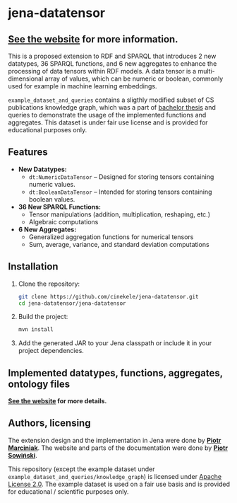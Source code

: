 # jena-datatensor

## [See the website](https://rdf-tensor.github.io/jena-datatensor/) for more information.

This is a proposed extension to RDF and SPARQL that introduces 2 new datatypes, 36 SPARQL functions, and 6 new aggregates to enhance the processing of data tensors within RDF models. A data tensor is a multi-dimensional array of values, which can be numeric or boolean, commonly used for example in machine learning embeddings.

`example_dataset_and_queries` contains a sligthly modified subset of CS publications knowledge graph, which was a part of [bachelor thesis](https://repo.pw.edu.pl/info/bachelor/WUTb11175cba06e497caab92c07f490c673?r=supervisedwork&ps=20&tab=&title=Engineers%2B%2B%2BBachelors%2Btheses%2B%25E2%2580%2593%2BComputer%2Bscience%2Bpublications%2Bknowledge%2Bgraph%2B%25E2%2580%2593%2BWarsaw%2BUniversity%2Bof%2BTechnology&lang=en) and queries to demonstrate the usage of the implemented functions and aggregates.
This dataset is under fair use license and is provided for educational purposes only.

## Features

- **New Datatypes:**
  - `dt:NumericDataTensor` – Designed for storing tensors containing numeric values.
  - `dt:BooleanDataTensor` – Intended for storing tensors containing boolean values.
- **36 New SPARQL Functions:**
  - Tensor manipulations (addition, multiplication, reshaping, etc.)
  - Algebraic computations
- **6 New Aggregates:**
  - Generalized aggregation functions for numerical tensors
  - Sum, average, variance, and standard deviation computations

## Installation

1. Clone the repository:
   ```sh
   git clone https://github.com/cinekele/jena-datatensor.git
   cd jena-datatensor/jena-datatensor
   ```
2. Build the project:
   ```sh
   mvn install
   ```
3. Add the generated JAR to your Jena classpath or include it in your project dependencies.

## Implemented datatypes, functions, aggregates, ontology files

**[See the website](https://rdf-tensor.github.io/jena-datatensor/) for more details.**

## Authors, licensing

The extension design and the implementation in Jena were done by **[Piotr Marciniak](https://github.com/cinekele)**. The website and parts of the documentation were done by **[Piotr Sowiński](https://github.com/Ostrzyciel)**.

This repository (except the example dataset under `example_dataset_and_queries/knowledge_graph`) is licensed under [Apache License 2.0](https://www.apache.org/licenses/LICENSE-2.0). The example dataset is used on a fair use basis and is provided for educational / scientific purposes only.
